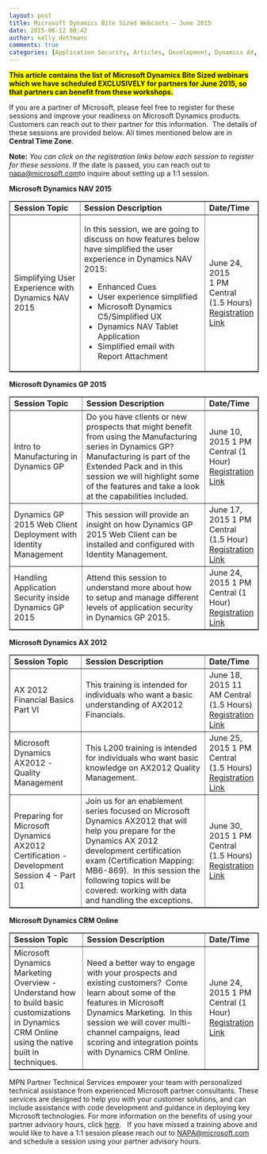 ```yaml
---
layout: post
title: Microsoft Dynamics Bite Sized Webcasts – June 2015
date: 2015-06-12 08:42
author: kelly dettmann
comments: true
categories: [Application Security, Articles, Development, Dynamics AX, Dynamics CRM, Dynamics GP, Dynamics Marketing, Dynamics NAV, Featured, Financials. Quality Management, June 2015, Manufacturing, Uncategorized, User experience, Web Client, Webcasts, Webinars, Workshops]
---
```

<strong><span style="background-color:#ffff00">This article contains the list of Microsoft Dynamics Bite Sized webinars which we have scheduled EXCLUSIVELY for partners for June 2015, so that partners can benefit from these workshops.</span></strong>

If you are a partner of Microsoft, please feel free to register for these sessions and improve your readiness on Microsoft Dynamics products.&nbsp; Customers can reach out to their partner for this information.&nbsp; The details of these sessions are provided below. All times mentioned below are in <strong>Central Time Zone</strong>.

<strong>Note:</strong><em> You can click on the registration links below each session to register for these sessions.</em> If the date is passed, you can reach out to <a href="http://blogs.technet.commailto:napa@microsoft.com" target="_blank">napa@microsoft.com</a>to inquire about setting up a 1:1 session.

<p><strong>Microsoft Dynamics NAV 2015</strong></p><table border="1" style="width:100%">  <tbody>  <tr>  <td width="30%"><strong>Session Topic</strong></td>  <td width="55%"><strong>Session Description</strong></td>  <td width="15%"><strong>Date/Time</strong></td>  </tr>  <tr>  <td width="30%">Simplifying User Experience with Dynamics NAV 2015</td>  <td width="55%">  <p>In this session, we are going to discuss on how features below have simplified the user experience in Dynamics NAV 2015:</p>  <ul>  <li>Enhanced Cues</li>  <li>User experience simplified</li>  <li>Microsoft Dynamics C5/Simplified UX</li>  <li>Dynamics NAV Tablet Application</li>  <li>Simplified email with Report Attachment</li>  </ul>  </td>  <td width="15%">June 24, 2015 <br>1 PM Central <br>(1.5 Hours) <br><span style="color:#00749e"><span style="text-decoration:none"><a href="https://training.partner.microsoft.com/learning/app/management/registrationex/LMS_Registration.aspx?UserMode=0&amp;Mode=0&amp;ActivityID=893188" target="_blank">Registration Link</a></span></span></td>  </tr>  </tbody>  </table><p><strong>Microsoft Dynamics GP 2015</strong></p><table border="1" style="width:100%">  <tbody>  <tr>  <td width="30%"><strong>Session Topic</strong></td>  <td width="55%"><strong>Session Description</strong></td>  <td width="15%"><strong>Date/Time</strong></td>  </tr>  <tr>  <td width="30%">Intro to Manufacturing in Dynamics GP</td>  <td width="55%">Do you have clients or new prospects that might benefit from using the Manufacturing series in Dynamics GP? Manufacturing is part of the Extended Pack and in this session we will highlight some of the features and take a look at the capabilities included.</td>  <td width="15%">June 10, 2015 1 PM Central (1 Hour) <span style="color:#00749e"><span style="text-decoration:none"><a href="https://training.partner.microsoft.com/learning/app/management/registrationex/LMS_Registration.aspx?UserMode=0&amp;Mode=0&amp;ActivityID=893181" target="_blank">Registration Link</a></span></span></td>  </tr>  <tr>  <td width="30%">Dynamics GP 2015 Web Client Deployment with Identity Management</td>  <td width="55%">This session will provide an insight on how Dynamics GP 2015 Web Client can be installed and configured with Identity Management.</td>  <td width="15%">June 17, 2015 1 PM Central (1.5 Hour) <span style="color:#00749e"><span style="text-decoration:none"><a href="https://training.partner.microsoft.com/learning/app/management/registrationex/LMS_Registration.aspx?UserMode=0&amp;Mode=0&amp;ActivityID=893182" target="_blank">Registration Link</a></span></span></td>  </tr>  <tr>  <td width="30%">Handling Application Security inside Dynamics GP 2015</td>  <td width="55%">Attend this session to understand more about how to setup and manage different levels of application security in Dynamics GP 2015.</td>  <td width="15%">June 24, 2015 1 PM Central (1 Hour) <span style="color:#00749e"><span style="text-decoration:none"><a href="https://training.partner.microsoft.com/learning/app/management/registrationex/LMS_Registration.aspx?UserMode=0&amp;Mode=0&amp;ActivityID=893185" target="_blank">Registration Link</a></span></span></td>  </tr>  </tbody>  </table><p><strong>Microsoft Dynamics AX 2012</strong></p><table border="1" style="width:100%">  <tbody>  <tr>  <td width="30%"><strong>Session Topic</strong></td>  <td width="55%"><strong>Session Description</strong></td>  <td width="15%"><strong>Date/Time</strong></td>  </tr>  <tr>  <td width="30%">AX 2012 Financial Basics Part VI</td>  <td width="55%">This training is intended for individuals who want a basic understanding of AX2012 Financials.</td>  <td width="15%">June 18, 2015 11 AM Central (1.5 Hours) <span style="color:#00749e"><span style="text-decoration:none"><a href="https://training.partner.microsoft.com/learning/app/management/registrationex/LMS_Registration.aspx?UserMode=0&amp;Mode=0&amp;ActivityID=893183" target="_blank">Registration Link</a></span></span></td>  </tr>  <tr>  <td width="30%">Microsoft Dynamics AX2012 - Quality Management</td>  <td width="55%">This L200 training is intended for individuals who want basic knowledge on AX2012 Quality Management.&nbsp;</td>  <td width="15%">June 25, 2015 1 PM Central (1.5 Hours) <span style="color:#00749e"><span style="text-decoration:none"><a href="https://training.partner.microsoft.com/learning/app/management/registrationex/LMS_Registration.aspx?UserMode=0&amp;Mode=0&amp;ActivityID=893906" target="_blank">Registration Link</a></span></span></td>  </tr>  <tr>  <td width="30%">Preparing for Microsoft Dynamics AX2012 Certification - Development Session 4 - Part 01</td>  <td width="55%">Join us for an enablement series focused on Microsoft Dynamics AX2012 that will help you prepare for the Dynamics AX 2012 development certification exam (Certification Mapping: MB6-869).&nbsp; In this session the following topics will be covered: working with data and handling the exceptions.</td>  <td width="15%">June 30, 2015 1 PM Central (1.5 Hours) <span style="color:#00749e"><span style="text-decoration:none"><a href="https://training.partner.microsoft.com/learning/app/management/registrationex/LMS_Registration.aspx?UserMode=0&amp;Mode=0&amp;ActivityID=893907" target="_blank">Registration Link</a></span></span></td>  </tr>  </tbody>  </table><p><strong>Microsoft Dynamics CRM Online</strong></p><table border="1" style="width:100%">  <tbody>  <tr>  <td width="30%"><strong>Session Topic</strong></td>  <td width="55%"><strong>Session Description</strong></td>  <td width="15%"><strong>Date/Time</strong></td>  </tr>  <tr>  <td width="30%">Microsoft Dynamics Marketing Overview - Understand how to build basic customizations in Dynamics CRM Online using the native built in techniques.</td>  <td width="55%">Need a better way to engage with your prospects and existing customers?&nbsp; Come learn about some of the features in Microsoft Dynamics Marketing.&nbsp; In this session we will cover multi-channel campaigns, lead scoring and integration points with Dynamics CRM Online.</td>  <td width="15%">June 24, 2015 1 PM Central (1 Hour) <span style="color:#00749e"><span style="text-decoration:none"><a href="https://training.partner.microsoft.com/learning/app/management/registrationex/LMS_Registration.aspx?UserMode=0&amp;Mode=0&amp;ActivityID=893187" target="_blank">Registration Link</a></span></span></td>  </tr>  </tbody>  </table><p>MPN Partner Technical Services empower your team with personalized technical assistance from experienced Microsoft partner consultants. These services are designed to help you with your customer solutions, and can include assistance with code development and guidance in deploying key Microsoft technologies. For more information on the benefits of using your partner advisory hours, click <a href="https://mspartner.microsoft.com/en/us/Pages/Support/partner-advisory-hours.aspx#advisory-services" target="_blank">here</a>.&nbsp;&nbsp; If you have missed a training above and would like to have a 1:1 session please reach out to <a href="http://blogs.technet.commailto:NAPA@microsoft.com" target="_blank">NAPA@microsoft.com</a> and schedule a session using your partner advisory hours.</p>
